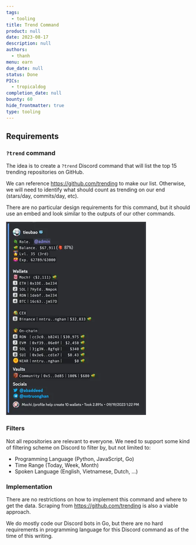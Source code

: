 ```yaml
---
tags:
  - tooling
title: Trend Command
product: null
date: 2023-08-17
description: null
authors:
  - thanh
menu: earn
due_date: null
status: Done
PICs:
  - tropicaldog
completion_date: null
bounty: 60
hide_frontmatter: true
type: tooling
---
```


## Requirements
### `?trend` command
The idea is to create a `?trend` Discord command that will list the top 15 trending repositories on GitHub.

We can reference https://github.com/trending to make our list. Otherwise, we will need to identify what should count as trending on our end (stars/day, commits/day, etc).

There are no particular design requirements for this command, but it should use an embed and look similar to the outputs of our other commands.

![](assets/trend-command_d0b559649b02683978bb96cfc06b1569_md5.webp)

### Filters
Not all repositories are relevant to everyone. We need to support some kind of filtering scheme on Discord to filter by, but not limited to:

- Programming Language (Python, JavaScript, Go)
- Time Range (Today, Week, Month)
- Spoken Language (English, Vietnamese, Dutch, …)

### Implementation
There are no restrictions on how to implement this command and where to get the data. Scraping from https://github.com/trending is also a viable approach.

We do mostly code our Discord bots in Go, but there are no hard requirements in programming language for this Discord command as of the time of this writing.
